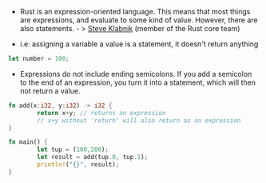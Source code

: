 - Rust is an expression-oriented language. This means that most things are expressions, and evaluate to some kind of value. However, there are also statements. - > [Steve Klabnik](https://twitter.com/steveklabnik) (member of the Rust core team)


- i.e: assigning a variable a value is a statement, it doesn't return anything
```rust
let number = 100;
```


- Expressions do not include ending semicolons. If you add a semicolon to the end of an expression, you turn it into a statement, which will then not return a value.
```rust
fn add(x:i32, y:i32) -> i32 {
        return x+y; // returns an expression
		// x+y without 'return' will also return as an expression
}

fn main() {
        let tup = (100,200);
        let result = add(tup.0, tup.1);
        println!("{}", result);
}
```

